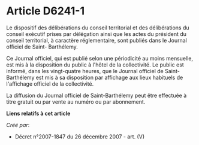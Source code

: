 # Article D6241-1

Le dispositif des délibérations du conseil territorial et des délibérations du conseil exécutif prises par délégation ainsi
que les actes du président du conseil territorial, à caractère réglementaire, sont publiés dans le Journal officiel de Saint-
Barthélemy.

Ce Journal officiel, qui est publié selon une périodicité au moins mensuelle, est mis à la disposition du public à l'hôtel de
la collectivité. Le public est informé, dans les vingt-quatre heures, que le Journal officiel de Saint-Barthélemy est mis à
sa disposition par affichage aux lieux habituels de l'affichage officiel de la collectivité.

La diffusion du Journal officiel de Saint-Barthélemy peut être effectuée à titre gratuit ou par vente au numéro ou par
abonnement.

**Liens relatifs à cet article**

_Créé par_:

  - Décret n°2007-1847 du 26 décembre 2007 - art. (V)
